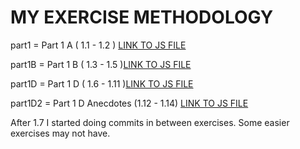 # MY EXERCISE METHODOLOGY
part1 = Part 1 A ( 1.1 - 1.2 ) [LINK TO JS FILE](https://github.com/JoJoBeBop/FullStack-2019/blob/part1/part1/src/index.js)

part1B = Part 1 B ( 1.3 - 1.5 )[LINK TO JS FILE](https://github.com/JoJoBeBop/FullStack-2019/blob/part1/part1B/src/index.js)

part1D = Part 1 D ( 1.6 - 1.11 )[LINK TO JS FILE](https://github.com/JoJoBeBop/FullStack-2019/blob/part1/part1D/src/index.js)

part1D2 = Part 1 D Anecdotes (1.12 - 1.14) [LINK TO JS FILE](https://github.com/JoJoBeBop/FullStack-2019/blob/part1/part1D2/src/index.js)

After 1.7 I started doing commits in between exercises. Some easier exercises may not have.
